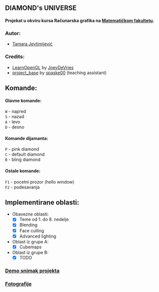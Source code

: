 ## DIAMOND's UNIVERSE

#### Projekat u okviru kursa Računarska grafika na [Matematičkom fakultetu](http://www.matf.bg.ac.rs/).

### Autor:
- [Tamara Jevtimijević](https://github.com/tamaricajev) <br>

### Credits:
- [LearnOpenGL](https://github.com/JoeyDeVries/LearnOpenGL) by
    [JoeyDeVries](https://github.com/JoeyDeVries/)
- [project_base](https://github.com/matf-racunarska-grafika/project_base/) by
    [spaske00](https://github.com/spaske00) (teaching assistant)

## Komande:
#### Glavne komande:
`W` - napred <br>
`S` - nazad <br>
`A` - levo <br>
`D` - desno <br>
#### Komande dijamanta:<br>
`P` - pink diamond <br>
`C` - default diamond <br>
`B` - bling diamond <br>
#### Ostale komande:
`F1` - pocetni prozor (hello window) <br>
`F2` - podesavanja 

## Implementirane oblasti:
- Obavezne oblasti:
   - [x] Teme od 1. do 8. nedelje 
   - [x] Blending
   - [x] Face culling
   - [x] Advanced lighting <br>
- Oblast iz grupe A: <br> 
   - [x] Cubemaps <br>
- Oblast iz grupe B: <br>
   - [x] TODO

### [Demo snimak projekta](https://github.com/tamaricajev/Diamond-Universe)

### [Fotografije](https://github.com/tamaricajev/Diamond-Universe)

